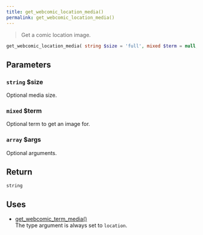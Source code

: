 ```yaml
---
title: get_webcomic_location_media()
permalink: get_webcomic_location_media()
---
```


> Get a comic location image.

```php
get_webcomic_location_media( string $size = 'full', mixed $term = null, array $args = [] ) : string
```

## Parameters

### `string` $size
Optional media size.

### `mixed` $term
Optional term to get an image for.

### `array` $args
Optional arguments.

## Return

`string`

## Uses
- [get_webcomic_term_media()](get_webcomic_term_media())  
The type argument is always set to
`location`.
